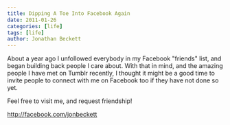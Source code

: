 ```yaml
---
title: Dipping A Toe Into Facebook Again
date: 2011-01-26
categories: [life]
tags: [life]
author: Jonathan Beckett
---
```


About a year ago I unfollowed everybody in my Facebook "friends" list, and began building back people I care about. With that in mind, and the amazing people I have met on Tumblr recently, I thought it might be a good time to invite people to connect with me on Facebook too if they have not done so yet.

Feel free to visit me, and request friendship!

http://facebook.com/jonbeckett